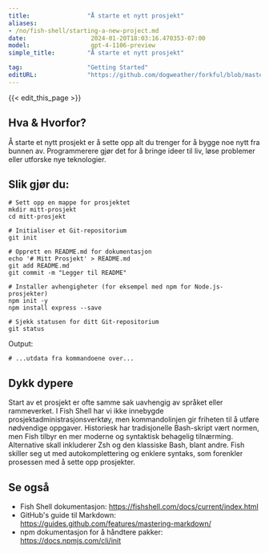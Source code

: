 ```yaml
---
title:                "Å starte et nytt prosjekt"
aliases:
- /no/fish-shell/starting-a-new-project.md
date:                  2024-01-20T18:03:16.470353-07:00
model:                 gpt-4-1106-preview
simple_title:         "Å starte et nytt prosjekt"

tag:                  "Getting Started"
editURL:              "https://github.com/dogweather/forkful/blob/master/content/no/fish-shell/starting-a-new-project.md"
---
```


{{< edit_this_page >}}

## Hva & Hvorfor?
Å starte et nytt prosjekt er å sette opp alt du trenger for å bygge noe nytt fra bunnen av. Programmerere gjør det for å bringe ideer til liv, løse problemer eller utforske nye teknologier.

## Slik gjør du:
```Fish Shell
# Sett opp en mappe for prosjektet
mkdir mitt-prosjekt
cd mitt-prosjekt

# Initialiser et Git-repositorium
git init

# Opprett en README.md for dokumentasjon
echo '# Mitt Prosjekt' > README.md
git add README.md
git commit -m "Legger til README"

# Installer avhengigheter (for eksempel med npm for Node.js-prosjekter)
npm init -y
npm install express --save

# Sjekk statusen for ditt Git-repositorium
git status
```
Output:
```
# ...utdata fra kommandoene over...
```

## Dykk dypere
Start av et prosjekt er ofte samme sak uavhengig av språket eller rammeverket. I Fish Shell har vi ikke innebygde prosjektadministrasjonsverktøy, men kommandolinjen gir friheten til å utføre nødvendige oppgaver. Historiesk har tradisjonelle Bash-skript vært normen, men Fish tilbyr en mer moderne og syntaktisk behagelig tilnærming. Alternative skall inkluderer Zsh og den klassiske Bash, blant andre. Fish skiller seg ut med autokomplettering og enklere syntaks, som forenkler prosessen med å sette opp prosjekter.

## Se også
- Fish Shell dokumentasjon: https://fishshell.com/docs/current/index.html
- GitHub's guide til Markdown: https://guides.github.com/features/mastering-markdown/
- npm dokumentasjon for å håndtere pakker: https://docs.npmjs.com/cli/init
